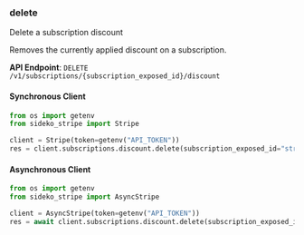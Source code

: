 
### delete <a name="delete"></a>
Delete a subscription discount

<p>Removes the currently applied discount on a subscription.</p>

**API Endpoint**: `DELETE /v1/subscriptions/{subscription_exposed_id}/discount`

#### Synchronous Client

```python
from os import getenv
from sideko_stripe import Stripe

client = Stripe(token=getenv("API_TOKEN"))
res = client.subscriptions.discount.delete(subscription_exposed_id="string")
```

#### Asynchronous Client

```python
from os import getenv
from sideko_stripe import AsyncStripe

client = AsyncStripe(token=getenv("API_TOKEN"))
res = await client.subscriptions.discount.delete(subscription_exposed_id="string")
```

